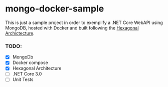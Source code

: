 # mongo-docker-sample

This is just a sample project in order to exemplify a .NET Core WebAPI using MongoDB,  hosted with Docker and built following the [Hexagonal Archictecture](https://alistair.cockburn.us/hexagonal-architecture/).

### **TODO**:

- [x] MongoDb
- [x] Docker compose
- [x] Hexagonal Architecture
- [ ] .NET Core 3.0
- [ ] Unit Tests
